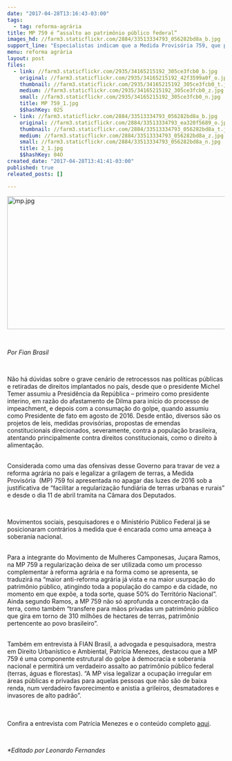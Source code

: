 ```yaml
---
date: "2017-04-28T13:16:43-03:00"
tags:
  - tag: reforma-agrária
title: MP 759 é “assalto ao patrimônio público federal”
images_hd: //farm3.staticflickr.com/2884/33513334793_056282bd8a_b.jpg
support_line: "Especialistas indicam que a Medida Provisória 759, que privatiza os assentamentos da Reforma Agrária, é inconstitucional. "
menu: reforma agrária
layout: post
files:
  - link: //farm3.staticflickr.com/2935/34165215192_305ce3fcb0_b.jpg
    original: //farm3.staticflickr.com/2935/34165215192_42f3599a0f_o.jpg
    thumbnail: //farm3.staticflickr.com/2935/34165215192_305ce3fcb0_t.jpg
    medium: //farm3.staticflickr.com/2935/34165215192_305ce3fcb0_z.jpg
    small: //farm3.staticflickr.com/2935/34165215192_305ce3fcb0_n.jpg
    title: MP 759_1.jpg
    $$hashKey: 02S
  - link: //farm3.staticflickr.com/2884/33513334793_056282bd8a_b.jpg
    original: //farm3.staticflickr.com/2884/33513334793_ea320f5689_o.jpg
    thumbnail: //farm3.staticflickr.com/2884/33513334793_056282bd8a_t.jpg
    medium: //farm3.staticflickr.com/2884/33513334793_056282bd8a_z.jpg
    small: //farm3.staticflickr.com/2884/33513334793_056282bd8a_n.jpg
    title: 2_1.jpg
    $$hashKey: 04O
created_date: "2017-04-28T13:41:41-03:00"
published: true
releated_posts: []

---
```

<p><img alt="mp.jpg" height="308" src="//farm5.staticflickr.com/4157/33481533084_247c753049_b.jpg" width="700" /></p>

<p>&nbsp;</p>

<p><em>Por Fian Brasil</em></p>

<p>&nbsp;</p>

<p>N&atilde;o h&aacute; d&uacute;vidas sobre o grave cen&aacute;rio de retrocessos nas pol&iacute;ticas p&uacute;blicas e retiradas de direitos implantados no pa&iacute;s, desde que o presidente Michel Temer assumiu a Presid&ecirc;ncia da Rep&uacute;blica &ndash; primeiro como presidente interino, em raz&atilde;o do afastamento de Dilma para in&iacute;cio do processo de impeachment, e depois com a consuma&ccedil;&atilde;o do golpe, quando assumiu como Presidente de fato em agosto de 2016. Desde ent&atilde;o, diversos s&atilde;o os projetos de leis, medidas provis&oacute;rias, propostas de emendas constitucionais direcionados, severamente, contra a popula&ccedil;&atilde;o brasileira, atentando principalmente contra direitos constitucionais, como o direito &agrave; alimenta&ccedil;&atilde;o.</p>

<p><br />
Considerada como uma das ofensivas desse Governo para travar de vez a reforma agr&aacute;ria no pa&iacute;s e legalizar a grilagem de terras, a Medida Provis&oacute;ria&nbsp; (MP) 759 foi apresentada no apagar das luzes de 2016 sob a justificativa de &ldquo;facilitar a regulariza&ccedil;&atilde;o fundi&aacute;ria de terras urbanas e rurais&rdquo; e desde o dia 11 de abril tramita na C&acirc;mara dos Deputados.</p>

<p>&nbsp;</p>

<p>Movimentos sociais, pesquisadores e o Minist&eacute;rio P&uacute;blico Federal j&aacute; se posicionaram contr&aacute;rios &agrave; medida que &eacute; encarada como uma amea&ccedil;a &agrave; soberania nacional.</p>

<p><br />
Para a integrante do Movimento de Mulheres Camponesas, Ju&ccedil;ara Ramos, na MP 759 a regulariza&ccedil;&atilde;o deixa de ser utilizada como um processo complementar &agrave; reforma agr&aacute;ria e na forma como se apresenta, se traduzir&aacute; na &ldquo;maior anti-reforma agr&aacute;ria j&aacute; vista e na maior usurpa&ccedil;&atilde;o do patrim&ocirc;nio p&uacute;blico, atingindo toda a popula&ccedil;&atilde;o do campo e da cidade, no momento em que exp&otilde;e, a toda sorte, quase 50% do Territ&oacute;rio Nacional&rdquo;. Ainda segundo Ramos, a MP 759 n&atilde;o s&oacute; aprofunda a concentra&ccedil;&atilde;o da terra, como tamb&eacute;m &ldquo;transfere para m&atilde;os privadas um patrim&ocirc;nio p&uacute;blico que gira em torno de 310 milh&otilde;es de hectares de terras, patrim&ocirc;nio pertencente ao povo brasileiro&rdquo;.</p>

<p><br />
Tamb&eacute;m em entrevista &agrave; FIAN Brasil, a advogada e pesquisadora, mestra em Direito Urban&iacute;stico e Ambiental, Patr&iacute;cia Menezes, destacou que a MP 759 &eacute; uma componente estrutural do golpe &agrave; democracia e soberania nacional e permitir&aacute; um verdadeiro assalto ao patrim&ocirc;nio p&uacute;blico federal (terras, &aacute;guas e florestas). &ldquo;A MP visa legalizar a ocupa&ccedil;&atilde;o irregular em &aacute;reas p&uacute;blicas e privadas para aquelas pessoas que n&atilde;o s&atilde;o de baixa renda, num verdadeiro favorecimento e anistia a grileiros, desmatadores e invasores de alto padr&atilde;o&rdquo;.</p>

<p><br />
<br />
Confira a entrevista com Patr&iacute;cia Menezes e o conte&uacute;do completo <a href="http://fianbrasil.org.br/dentro-do-pacote-de-austeridades-do-governo-temer-mp-759-e-assalto-ao-patrimonio-publico-federal/">aqui</a>.</p>

<p>&nbsp;</p>

<p><em>*Editado por Leonardo Fernandes</em></p>

<div class="webpki_lacunasoftware_com" id="webpki_lacunasoftware_com" style="display: none;">&nbsp;</div>
